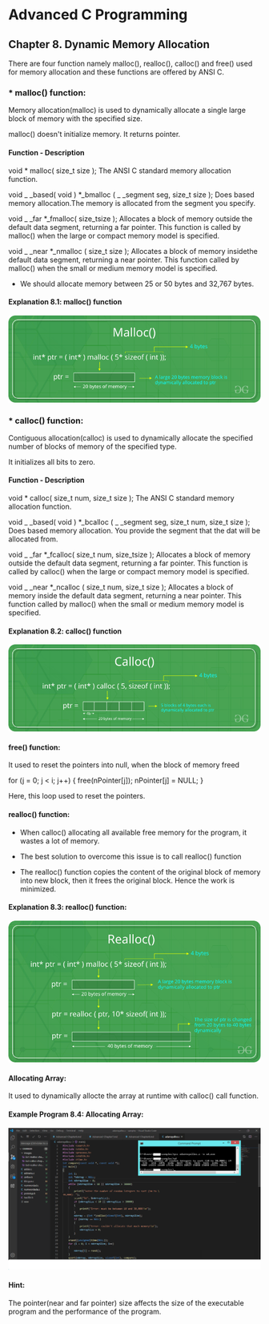 # Advanced C Programming
## Chapter 8. Dynamic Memory Allocation

There are four function namely malloc(), realloc(), calloc() and free() used for memory allocation and these functions are offered by ANSI C.

### * malloc() function:

Memory allocation(malloc) is used to dynamically allocate a single large block of memory with the specified size. 

malloc() doesn't initialize memory. It returns pointer.

#### Function                  -         Description

void * malloc( size_t size );        The ANSI C standard memory allocation function.

void _ _based( void ) *_bmalloc ( _ _segment seg, size_t size );     Does based memory allocation.The memory is allocated from the segment you specify.

void _ _far *_fmalloc( size_tsize ); Allocates a block of memory outside the default data segment, returning a far pointer. This function is called by malloc() when the large or compact memory model is specified.

void _ _near *_nmalloc ( size_t size );              Allocates a block of memory insidethe default data segment, returning a near pointer. This function called by malloc() when the small or medium memory model is specified.
             
* We should allocate memory between 25 or 50 bytes and 32,767 bytes.

#### Explanation 8.1: malloc() function

![Malloc Explanation](images/Ex1-malloc-chapter8&#32;(1).png)

### * calloc() function:

Contiguous allocation(calloc) is used to dynamically allocate the specified number of blocks of memory of the specified type.

It initializes all bits to zero.

#### Function                            -       Description

void * calloc( size_t num, size_t size );        The ANSI C standard memory allocation function.

void _ _based( void ) *_bcalloc ( _ _segment seg, size_t num, size_t size );     Does based memory allocation. You provide the segment that the dat will be allocated from.

void _ _far *_fcalloc( size_t num, size_tsize ); Allocates a block of memory outside the default data segment, returning a far pointer. This function is called by calloc() when the large or compact memory model is specified.

void _ _near *_ncalloc ( size_t num, size_t size );              Allocates a block of memory inside the default data segment, returning a near pointer. This function called by malloc() when the small or medium memory model is specified.

#### Explanation 8.2: calloc() function

![Calloc Explanation](images/Ex2-calloc-chapter8.png)

#### free() function:

It used to reset the pointers into null, when the block of memory freed

for (j = 0; j < i; j++)
{
free(nPointer[j]);
nPointer[j] = NULL;
}

Here, this loop used to reset the pointers. 

#### realloc() function:

* When calloc() allocating all available free memory for the program, it wastes a lot of memory.

* The best solution to overcome this issue is to call realloc() function

* The realloc() function copies the content of the original block of memory into new block, then it frees the original block. Hence the work is minimized. 
     
#### Explanation 8.3: realloc() function:

![Realloc Explanation](images/Ex3-realloc-chapter8&#32;(2).png)

#### Allocating Array:

It used to dynamically allocte the array at runtime with calloc() call function.

#### Example Program 8.4: Allocating Array:

![Allocating Array Example Program](images/Ex4-adarrayalloc-chapter8.png)

#### Hint:

The pointer(near and far pointer) size affects the size of the executable program and the performance of the program.